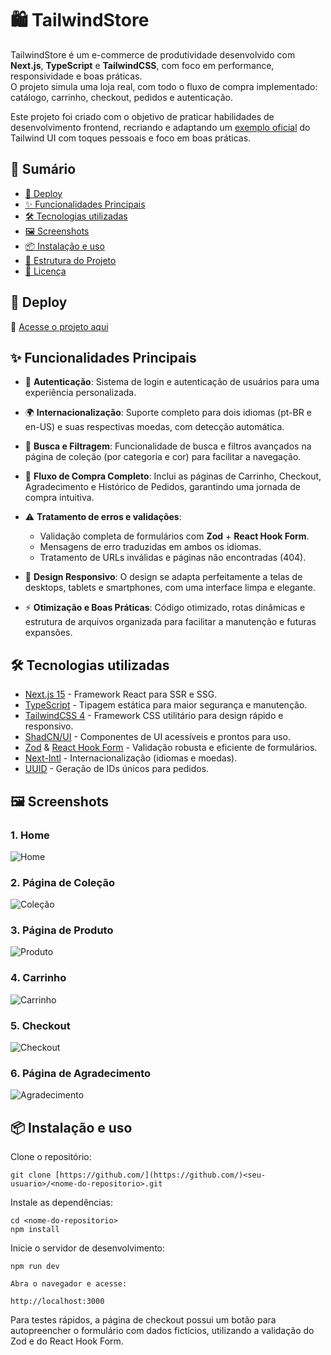 # 🛍️ TailwindStore

TailwindStore é um e-commerce de produtividade desenvolvido com **Next.js**, **TypeScript** e **TailwindCSS**, com foco em performance, responsividade e boas práticas.  
O projeto simula uma loja real, com todo o fluxo de compra implementado: catálogo, carrinho, checkout, pedidos e autenticação.

Este projeto foi criado com o objetivo de praticar habilidades de desenvolvimento frontend, recriando e adaptando um [exemplo oficial](https://tailwindcss.com/plus/ui-blocks/ecommerce/page-examples/storefront-pages) do Tailwind UI com toques pessoais e foco em boas práticas.

## 📖 Sumário

- [🚀 Deploy](#-deploy)
- [✨ Funcionalidades Principais](#-funcionalidades-principais)
- [🛠️ Tecnologias utilizadas](#-tecnologias-utilizadas)
- [🖼️ Screenshots](#-screenshots)
- [📦 Instalação e uso](#-instalação-e-uso)
- [📂 Estrutura do Projeto](#-estrutura-do-projeto)
- [📄 Licença](#-licença)

## 🚀 Deploy

🔗 [Acesse o projeto aqui](link-do-deploy)

## ✨ Funcionalidades Principais

- 👤 **Autenticação**: Sistema de login e autenticação de usuários para uma experiência personalizada.

- 🌍 **Internacionalização**: Suporte completo para dois idiomas (pt-BR e en-US) e suas respectivas moedas, com detecção automática.

- 🔎 **Busca e Filtragem**: Funcionalidade de busca e filtros avançados na página de coleção (por categoria e cor) para facilitar a navegação.

- 🛒 **Fluxo de Compra Completo**: Inclui as páginas de Carrinho, Checkout, Agradecimento e Histórico de Pedidos, garantindo uma jornada de compra intuitiva.

- ⚠️ **Tratamento de erros e validações**:

  - Validação completa de formulários com **Zod** + **React Hook Form**.
  - Mensagens de erro traduzidas em ambos os idiomas.
  - Tratamento de URLs inválidas e páginas não encontradas (404).

- 📱 **Design Responsivo**: O design se adapta perfeitamente a telas de desktops, tablets e smartphones, com uma interface limpa e elegante.

- ⚡ **Otimização e Boas Práticas**: Código otimizado, rotas dinâmicas e estrutura de arquivos organizada para facilitar a manutenção e futuras expansões.

## 🛠️ Tecnologias utilizadas

- [Next.js 15](https://nextjs.org/) - Framework React para SSR e SSG.
- [TypeScript](https://www.typescriptlang.org/) - Tipagem estática para maior segurança e manutenção.
- [TailwindCSS 4](https://tailwindcss.com/) - Framework CSS utilitário para design rápido e responsivo.
- [ShadCN/UI](https://ui.shadcn.com/) - Componentes de UI acessíveis e prontos para uso.
- [Zod](https://zod.dev/) & [React Hook Form](https://react-hook-form.com/) - Validação robusta e eficiente de formulários.
- [Next-Intl](https://next-intl-docs.vercel.app/) - Internacionalização (idiomas e moedas).
- [UUID](https://www.npmjs.com/package/uuid) - Geração de IDs únicos para pedidos.

## 🖼️ Screenshots

### 1. Home

![Home](./public/screenshots/home.png)

### 2. Página de Coleção

![Coleção](./public/screenshots/collection.png)

### 3. Página de Produto

![Produto](./public/screenshots/product.png)

### 4. Carrinho

![Carrinho](./public/screenshots/cart.png)

### 5. Checkout

![Checkout](./public/screenshots/checkout.png)

### 6. Página de Agradecimento

![Agradecimento](./public/screenshots/thanks.png)

## 📦 Instalação e uso

Clone o repositório:

```
git clone [https://github.com/](https://github.com/)<seu-usuario>/<nome-do-repositorio>.git
```

Instale as dependências:

```
cd <nome-do-repositorio>
npm install
```

Inicie o servidor de desenvolvimento:

```
npm run dev

Abra o navegador e acesse:

http://localhost:3000

```

Para testes rápidos, a página de checkout possui um botão para autopreencher o formulário com dados fictícios, utilizando a validação do Zod e do React Hook Form.
